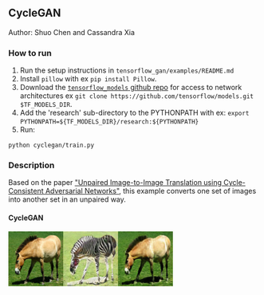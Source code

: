 ## CycleGAN

Author: Shuo Chen and Cassandra Xia

### How to run


1.  Run the setup instructions in `tensorflow_gan/examples/README.md`
1.  Install `pillow` with ex `pip install Pillow`.
1.  Download the
    [`tensorflow_models` github repo](https://github.com/tensorflow/models) for
    access to network architectures ex `git clone
    https://github.com/tensorflow/models.git $TF_MODELS_DIR`.
1.  Add the 'research' sub-directory to the PYTHONPATH with ex: `export
    PYTHONPATH=${TF_MODELS_DIR}/research:${PYTHONPATH}`
1.  Run:

```
python cyclegan/train.py
```

### Description

Based on the paper ["Unpaired Image-to-Image Translation using Cycle-Consistent
Adversarial Networks"](https://arxiv.org/abs/1703.10593), this example converts
one set of images into another set in an unpaired way.

#### CycleGAN

<img src="images/z2h2z.png" title="Zebra to horses to zebras" width="330" />
